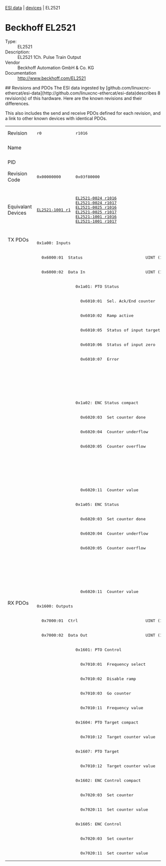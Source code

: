 <div class="nav"><a href="/esi-data">ESI data</a> | <a href="/esi-data/devices">devices</a> | EL2521</div>

#  Beckhoff EL2521

<dl>
  <dt>Type:</dt><dd>EL2521</dd>
  <dt>Description:</dt><dd>EL2521 1Ch. Pulse Train Output</dd>
  <dt>Vendor</dt><dd>Beckhoff Automation GmbH & Co. KG</dd>
  <dt>Documentation</dt><dd><a href="http://www.beckhoff.com/EL2521">http://www.beckhoff.com/EL2521</a></dd>
</dl>
## Revisions and PDOs
The ESI data ingested by [github.com/linuxcnc-ethercat/esi-data](http://github.com/linuxcnc-ethercat/esi-data)describes 8 revision(s) of this hardware.  Here are the known revisions and their differences.

This also includes the send and receive PDOs defined for each revision, and a link to other known devices with identical PDOs.

<table>
<tr >
<td class="first">Revision</td>
<td ><pre>r0</pre></td>
<td ><pre>r1016</pre></td>
<td ><pre>r1017</pre></td>
<td ><pre>r1018</pre></td>
<td ><pre>r1019</pre></td>
<td ><pre>r1020</pre></td>
<td ><pre>r1021</pre></td>
<td ><pre>r1022</pre></td>
</tr>
<tr >
<td class="first">Name</td>
<td  colspan=8 align="center"><pre>EL2521 1Ch. Pulse Train Output</pre></td>
</tr>
<tr >
<td class="first">PID</td>
<td  colspan=8 align="center"><pre>0x09d93052</pre></td>
</tr>
<tr >
<td class="first">Revision Code</td>
<td ><pre>0x00000000</pre></td>
<td ><pre>0x03f80000</pre></td>
<td ><pre>0x03f90000</pre></td>
<td ><pre>0x03fa0000</pre></td>
<td ><pre>0x03fb0000</pre></td>
<td ><pre>0x03fc0000</pre></td>
<td ><pre>0x03fd0000</pre></td>
<td ><pre>0x03fe0000</pre></td>
</tr>
<tr >
<td class="first">Equivalant Devices</td>
<td ><pre><a href="EL2521-1001">EL2521-1001 r1</a></pre></td>
<td ><pre><a href="EL2521-0024">EL2521-0024 r1016</a><br/><a href="EL2521-0024">EL2521-0024 r1017</a><br/><a href="EL2521-0025">EL2521-0025 r1016</a><br/><a href="EL2521-0025">EL2521-0025 r1017</a><br/><a href="EL2521-1001">EL2521-1001 r1016</a><br/><a href="EL2521-1001">EL2521-1001 r1017</a></pre></td>
<td  colspan=2 align="center"></td>
<td  colspan=3 align="center"><pre><a href="EL2521-0024">EL2521-0024 r1018</a><br/><a href="EL2521-0024">EL2521-0024 r1019</a><br/><a href="EL2521-0024">EL2521-0024 r1020</a><br/><a href="EL2521-0025">EL2521-0025 r1018</a><br/><a href="EL2521-0025">EL2521-0025 r1019</a><br/><a href="EL2521-0025">EL2521-0025 r1020</a><br/><a href="EL2521-1001">EL2521-1001 r1018</a><br/><a href="EL2521-1001">EL2521-1001 r1019</a><br/><a href="EL2521-1001">EL2521-1001 r1020</a></pre></td>
<td ><pre><a href="EL2521-0024">EL2521-0024 r1021</a><br/><a href="EL2521-0025">EL2521-0025 r1021</a></pre></td>
</tr>
<tr class="txpdo pdosection">
<td class="first" rowspan=25 valign=top>TX PDOs</td>
<td colspan=8 align="left"><pre>0x1a00: Inputs</pre></td>
<td></td>
</tr>
<tr class="txpdo">
<td  colspan=8 align="left"><pre>  0x6000:01  Status                          UINT (16 bits)</pre></td>
</tr>
<tr class="txpdo">
<td  colspan=8 align="left"><pre>  0x6000:02  Data In                         UINT (16 bits)</pre></td>
</tr>
<tr class="txpdo pdosection">
<td ></td>
<td  colspan=7 align="left"><pre>0x1a01: PTO Status</pre></td>
</tr>
<tr class="txpdo">
<td ></td>
<td ><pre>  0x6010:01  Sel. Ack/End counter            BOOL</pre></td>
<td  colspan=6 align="left"><pre>  0x6010:01  Status__Sel. Ack/End counter    BOOL</pre></td>
</tr>
<tr class="txpdo">
<td ></td>
<td ><pre>  0x6010:02  Ramp active                     BOOL</pre></td>
<td  colspan=6 align="left"><pre>  0x6010:02  Status__Ramp active             BOOL</pre></td>
</tr>
<tr class="txpdo">
<td ></td>
<td ><pre>  0x6010:05  Status of input target          BOOL</pre></td>
<td  colspan=6 align="left"><pre>  0x6010:05  Status__Status of input target  BOOL</pre></td>
</tr>
<tr class="txpdo">
<td ></td>
<td ><pre>  0x6010:06  Status of input zero            BOOL</pre></td>
<td  colspan=6 align="left"><pre>  0x6010:06  Status__Status of input zero    BOOL</pre></td>
</tr>
<tr class="txpdo">
<td ></td>
<td ><pre>  0x6010:07  Error                           BOOL</pre></td>
<td  colspan=6 align="left"><pre>  0x6010:07  Status__Error                   BOOL</pre></td>
</tr>
<tr class="txpdo">
<td  colspan=7 align="left"></td>
<td ><pre>  0x6010:0e  Status__Sync error              BOOL</pre></td>
</tr>
<tr class="txpdo">
<td  colspan=7 align="left"></td>
<td ><pre>  0x6010:10  Status__TxPDO Toggle            BOOL</pre></td>
</tr>
<tr class="txpdo pdosection">
<td ></td>
<td  colspan=7 align="left"><pre>0x1a02: ENC Status compact</pre></td>
</tr>
<tr class="txpdo">
<td ></td>
<td ><pre>  0x6020:03  Set counter done                BOOL</pre></td>
<td  colspan=6 align="left"><pre>  0x6020:03  Status__Set counter done        BOOL</pre></td>
</tr>
<tr class="txpdo">
<td ></td>
<td ><pre>  0x6020:04  Counter underflow               BOOL</pre></td>
<td  colspan=6 align="left"><pre>  0x6020:04  Status__Counter underflow       BOOL</pre></td>
</tr>
<tr class="txpdo">
<td ></td>
<td ><pre>  0x6020:05  Counter overflow                BOOL</pre></td>
<td  colspan=6 align="left"><pre>  0x6020:05  Status__Counter overflow        BOOL</pre></td>
</tr>
<tr class="txpdo">
<td  colspan=7 align="left"></td>
<td ><pre>  0x6020:0e  Status__Sync error              BOOL</pre></td>
</tr>
<tr class="txpdo">
<td  colspan=7 align="left"></td>
<td ><pre>  0x6020:10  Status__TxPDO Toggle            BOOL</pre></td>
</tr>
<tr class="txpdo">
<td ></td>
<td  colspan=7 align="left"><pre>  0x6020:11  Counter value                   UINT (16 bits)</pre></td>
</tr>
<tr class="txpdo pdosection">
<td ></td>
<td  colspan=7 align="left"><pre>0x1a05: ENC Status</pre></td>
</tr>
<tr class="txpdo">
<td ></td>
<td ><pre>  0x6020:03  Set counter done                BOOL</pre></td>
<td  colspan=6 align="left"><pre>  0x6020:03  Status__Set counter done        BOOL</pre></td>
</tr>
<tr class="txpdo">
<td ></td>
<td ><pre>  0x6020:04  Counter underflow               BOOL</pre></td>
<td  colspan=6 align="left"><pre>  0x6020:04  Status__Counter underflow       BOOL</pre></td>
</tr>
<tr class="txpdo">
<td ></td>
<td ><pre>  0x6020:05  Counter overflow                BOOL</pre></td>
<td  colspan=6 align="left"><pre>  0x6020:05  Status__Counter overflow        BOOL</pre></td>
</tr>
<tr class="txpdo">
<td  colspan=7 align="left"></td>
<td ><pre>  0x6020:0e  Status__Sync error              BOOL</pre></td>
</tr>
<tr class="txpdo">
<td  colspan=7 align="left"></td>
<td ><pre>  0x6020:10  Status__TxPDO Toggle            BOOL</pre></td>
</tr>
<tr class="txpdo">
<td ></td>
<td  colspan=7 align="left"><pre>  0x6020:11  Counter value                   UDINT (32 bits)</pre></td>
</tr>
<tr class="rxpdo pdosection">
<td class="first" rowspan=18 valign=top>RX PDOs</td>
<td colspan=8 align="left"><pre>0x1600: Outputs</pre></td>
<td></td>
</tr>
<tr class="rxpdo">
<td  colspan=8 align="left"><pre>  0x7000:01  Ctrl                            UINT (16 bits)</pre></td>
</tr>
<tr class="rxpdo">
<td  colspan=8 align="left"><pre>  0x7000:02  Data Out                        UINT (16 bits)</pre></td>
</tr>
<tr class="rxpdo pdosection">
<td ></td>
<td  colspan=7 align="left"><pre>0x1601: PTO Control</pre></td>
</tr>
<tr class="rxpdo">
<td ></td>
<td ><pre>  0x7010:01  Frequency select                BOOL</pre></td>
<td  colspan=6 align="left"><pre>  0x7010:01  Control__Frequency select       BOOL</pre></td>
</tr>
<tr class="rxpdo">
<td ></td>
<td ><pre>  0x7010:02  Disable ramp                    BOOL</pre></td>
<td  colspan=6 align="left"><pre>  0x7010:02  Control__Disable ramp           BOOL</pre></td>
</tr>
<tr class="rxpdo">
<td ></td>
<td ><pre>  0x7010:03  Go counter                      BOOL</pre></td>
<td  colspan=6 align="left"><pre>  0x7010:03  Control__Go counter             BOOL</pre></td>
</tr>
<tr class="rxpdo">
<td ></td>
<td  colspan=7 align="left"><pre>  0x7010:11  Frequency value                 UINT (16 bits)</pre></td>
</tr>
<tr class="rxpdo pdosection">
<td ></td>
<td  colspan=7 align="left"><pre>0x1604: PTO Target compact</pre></td>
</tr>
<tr class="rxpdo">
<td ></td>
<td  colspan=7 align="left"><pre>  0x7010:12  Target counter value            UINT (16 bits)</pre></td>
</tr>
<tr class="rxpdo pdosection">
<td ></td>
<td  colspan=7 align="left"><pre>0x1607: PTO Target</pre></td>
</tr>
<tr class="rxpdo">
<td ></td>
<td  colspan=7 align="left"><pre>  0x7010:12  Target counter value            UDINT (32 bits)</pre></td>
</tr>
<tr class="rxpdo pdosection">
<td ></td>
<td  colspan=7 align="left"><pre>0x1602: ENC Control compact</pre></td>
</tr>
<tr class="rxpdo">
<td ></td>
<td ><pre>  0x7020:03  Set counter                     BOOL</pre></td>
<td  colspan=6 align="left"><pre>  0x7020:03  Control__Set counter            BOOL</pre></td>
</tr>
<tr class="rxpdo">
<td ></td>
<td  colspan=7 align="left"><pre>  0x7020:11  Set counter value               UINT (16 bits)</pre></td>
</tr>
<tr class="rxpdo pdosection">
<td ></td>
<td  colspan=7 align="left"><pre>0x1605: ENC Control</pre></td>
</tr>
<tr class="rxpdo">
<td ></td>
<td ><pre>  0x7020:03  Set counter                     BOOL</pre></td>
<td  colspan=6 align="left"><pre>  0x7020:03  Control__Set counter            BOOL</pre></td>
</tr>
<tr class="rxpdo">
<td ></td>
<td  colspan=7 align="left"><pre>  0x7020:11  Set counter value               UDINT (32 bits)</pre></td>
</tr>
</table>
